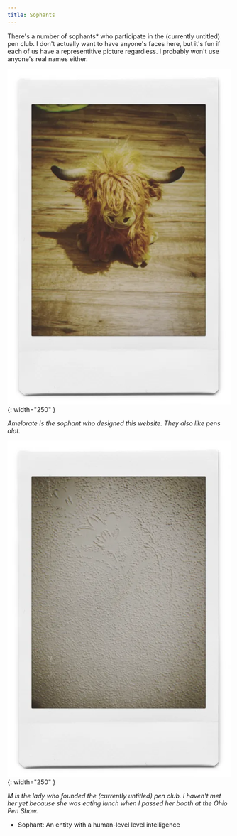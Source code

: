 ```yaml
---
title: Sophants
---
```


There's a number of sophants* who participate in the (currently untitled) pen club.
I don't actually want to have anyone's faces here, but it's fun if each of us have a representitive picture regardless.
I probably won't use anyone's real names either.

<div class=gallery> <div class=item>

![Amelorate's Plushie](/assets/sophants/Amelorate.jpg){: width="250" }

*Amelorate is the sophant who designed this website. They also like pens alot.*

</div> <div class=item>

![Literally just a picture of a wall](/assets/sophants/M.jpg){: width="250" }

*M is the lady who founded the (currently untitled) pen club. I haven't met her yet because she was eating lunch when I passed her booth at the Ohio Pen Show.*

</div></div>

* Sophant: An entity with a human-level level intelligence
